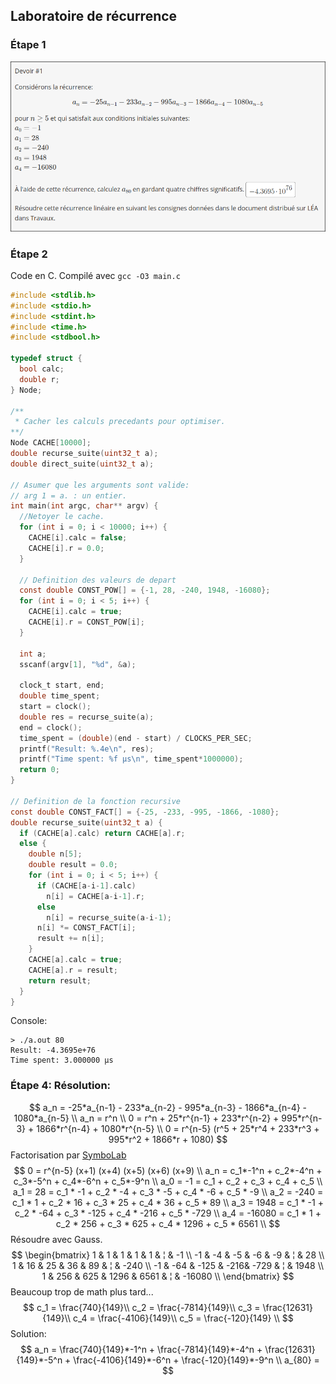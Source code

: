 ## Laboratoire de récurrence

### Étape 1
![](./screen.png)

### Étape 2

Code en C.
Compilé avec `gcc -O3 main.c`
```c
#include <stdlib.h>
#include <stdio.h>
#include <stdint.h>
#include <time.h>
#include <stdbool.h>

typedef struct {
  bool calc;
  double r;
} Node;

/**
 * Cacher les calculs precedants pour optimiser.
**/
Node CACHE[10000];
double recurse_suite(uint32_t a);
double direct_suite(uint32_t a);

// Asumer que les arguments sont valide:
// arg 1 = a. : un entier.
int main(int argc, char** argv) {
  //Netoyer le cache.
  for (int i = 0; i < 10000; i++) {
    CACHE[i].calc = false;
    CACHE[i].r = 0.0;
  }

  // Definition des valeurs de depart
  const double CONST_POW[] = {-1, 28, -240, 1948, -16080};
  for (int i = 0; i < 5; i++) {
    CACHE[i].calc = true;
    CACHE[i].r = CONST_POW[i];
  }

  int a;
  sscanf(argv[1], "%d", &a);

  clock_t start, end;
  double time_spent;
  start = clock();
  double res = recurse_suite(a);
  end = clock();
  time_spent = (double)(end - start) / CLOCKS_PER_SEC;
  printf("Result: %.4e\n", res);
  printf("Time spent: %f µs\n", time_spent*1000000);
  return 0;
}

// Definition de la fonction recursive
const double CONST_FACT[] = {-25, -233, -995, -1866, -1080};
double recurse_suite(uint32_t a) {
  if (CACHE[a].calc) return CACHE[a].r;
  else {
    double n[5];
    double result = 0.0;
    for (int i = 0; i < 5; i++) {
      if (CACHE[a-i-1].calc)
        n[i] = CACHE[a-i-1].r;
      else
        n[i] = recurse_suite(a-i-1);
      n[i] *= CONST_FACT[i];
      result += n[i];
    }
    CACHE[a].calc = true;
    CACHE[a].r = result;
    return result;
  }
}
```
Console:
```
> ./a.out 80
Result: -4.3695e+76
Time spent: 3.000000 µs

```

### Étape 4: Résolution:
$$
a_n = -25*a_{n-1} - 233*a_{n-2} - 995*a_{n-3} - 1866*a_{n-4} - 1080*a_{n-5} \\
a_n = r^n \\
0 = r^n + 25*r^{n-1} + 233*r^{n-2} + 995*r^{n-3} + 1866*r^{n-4} + 1080*r^{n-5} \\
0 = r^{n-5} (r^5 + 25*r^4 + 233*r^3 + 995*r^2 + 1866*r + 1080)
$$
Factorisation par [SymboLab](https://www.symbolab.com/solver/step-by-step/x%5E%7B5%7D%2B25x%5E%7B4%7D%2B233x%5E%7B3%7D%2B995x%5E%7B2%7D%2B1866x%2B1080?or=input)
$$
0 = r^{n-5} (x+1) (x+4) (x+5) (x+6) (x+9) \\
a_n = c_1*-1^n + c_2*-4^n + c_3*-5^n + c_4*-6^n + c_5*-9^n \\
a_0 = -1 = c_1 + c_2 + c_3 + c_4 + c_5 \\
a_1 = 28 = c_1 * -1 + c_2 * -4 + c_3 * -5 + c_4 * -6 + c_5 * -9 \\
a_2 = -240 = c_1 * 1 + c_2 * 16 + c_3 * 25 + c_4 * 36 + c_5 * 89 \\
a_3 = 1948 = c_1 * -1 + c_2 * -64 + c_3 * -125 + c_4 * -216 + c_5 * -729 \\
a_4 = -16080 = c_1 * 1 + c_2 * 256 + c_3 * 625 + c_4 * 1296 + c_5 * 6561 \\
$$
Résoudre avec Gauss.
$$
\begin{bmatrix}
1 & 1 & 1 & 1 & 1 & ¦ &  -1 \\
-1 & -4 & -5 & -6 & -9 & ¦ & 28 \\
1 & 16 & 25 & 36 & 89 & ¦ & -240 \\
-1 & -64 & -125 & -216& -729 & ¦ & 1948 \\
1 & 256 & 625 & 1296 & 6561 & ¦ & -16080 \\
\end{bmatrix}
$$
Beaucoup trop de math plus tard...
$$
c_1 = \frac{740}{149}\\
c_2 = \frac{-7814}{149}\\
c_3 = \frac{12631}{149}\\
c_4 = \frac{-4106}{149}\\
c_5 = \frac{-120}{149} \\
$$
Solution:
$$
a_n = \frac{740}{149}*-1^n + \frac{-7814}{149}*-4^n + \frac{12631}{149}*-5^n + \frac{-4106}{149}*-6^n + \frac{-120}{149}*-9^n \\
a_{80} = 
$$
